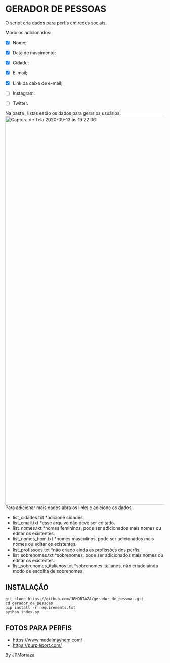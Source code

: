 # GERADOR DE PESSOAS
O script cria dados para perfis em redes sociais.

Módulos adicionados:
- [x] Nome;
- [x] Data de nascimento;
- [x] Cidade;
- [x] E-mail;
- [x] Link da caixa de e-mail;
- [ ] Instagram.
- [ ] Twitter.


Na pasta _listas estão os dados para gerar os usuários:
<img width="1228" alt="Captura de Tela 2020-09-13 às 19 22 06" src="https://user-images.githubusercontent.com/13164359/93030084-c68b4f80-f5f6-11ea-8d2e-c4a80d2015dd.png">
Para adicionar mais dados abra os links e adicione os dados:
- list_cidades.txt *adicione cidades.
- list_email.txt *esse arquivo não deve ser editado.
- list_nomes.txt *nomes femininos, pode ser adicionados mais nomes ou editar os existentes.
- list_nomes_hom.txt *nomes masculinos, pode ser adicionados mais nomes ou editar os existentes.
- list_profissoes.txt *não criado ainda as profissões dos perfis.
- list_sobrenomes.txt *sobrenomes, pode ser adicionados mais nomes ou editar os existentes.
- list_sobrenomes_italianos.txt *sobrenomes italianos, não criado ainda modo de escolha de sobrenomes.

## INSTALAÇÃO 
```
git clone https://github.com/JPMORTAZA/gerador_de_pessoas.git
cd gerador_de_pessoas
pip install -r requirements.txt
python index.py
```


## FOTOS PARA PERFIS
- https://www.modelmayhem.com/
- https://purpleport.com/

By JPMortaza



